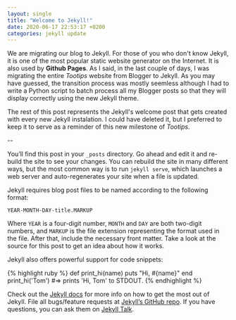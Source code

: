 ```yaml
---
layout: single
title: "Welcome to Jekyll!"
date: 2020-06-17 22:53:17 +0200
categories: jekyll update
---
```


We are migrating our blog to Jekyll. For those of you who don't know Jekyll, it is one of the most popular static website generator on the Internet.
It is also used by **Github Pages**.
As I said, in the last couple of days, I was migrating the entire _Tootips_ website from Blogger to Jekyll. As you may have guessed, the transition process was mostly seemless although I had to write a Python script to batch process all my Blogger posts so that they will display correctly using the new Jekyll theme.

The rest of this post represents the Jekyll's welcome post that gets created with every new Jekyll instalation. I could have deleted it, but I preferred to keep it to serve as a reminder of this new milestone of _Tootips_.

--

You’ll find this post in your `_posts` directory. Go ahead and edit it and re-build the site to see your changes. You can rebuild the site in many different ways, but the most common way is to run `jekyll serve`, which launches a web server and auto-regenerates your site when a file is updated.

Jekyll requires blog post files to be named according to the following format:

`YEAR-MONTH-DAY-title.MARKUP`

Where `YEAR` is a four-digit number, `MONTH` and `DAY` are both two-digit numbers, and `MARKUP` is the file extension representing the format used in the file. After that, include the necessary front matter. Take a look at the source for this post to get an idea about how it works.

Jekyll also offers powerful support for code snippets:

{% highlight ruby %}
def print_hi(name)
puts "Hi, #{name}"
end
print_hi('Tom')
#=> prints 'Hi, Tom' to STDOUT.
{% endhighlight %}

Check out the [Jekyll docs][jekyll-docs] for more info on how to get the most out of Jekyll. File all bugs/feature requests at [Jekyll’s GitHub repo][jekyll-gh]. If you have questions, you can ask them on [Jekyll Talk][jekyll-talk].

[jekyll-docs]: https://jekyllrb.com/docs/home
[jekyll-gh]: https://github.com/jekyll/jekyll
[jekyll-talk]: https://talk.jekyllrb.com/

